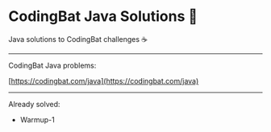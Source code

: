 # CodingBat Java Solutions 🦇

Java solutions to CodingBat challenges ☕️

---

CodingBat Java problems:

[https://codingbat.com/java](https://codingbat.com/java)

---

Already solved:

- Warmup-1

